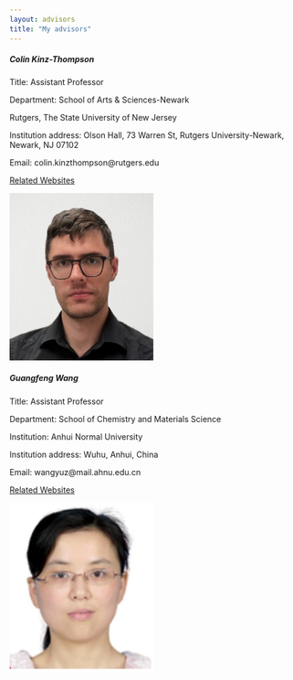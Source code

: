 ```yaml
---
layout: advisors
title: "My advisors"
---
```


<div class="row g-5 mb-5">
  <div class="col-md-6">
    <h5>Colin Kinz-Thompson</h5>
    <p>Title: Assistant Professor</p>
    <p>Department: School of Arts & Sciences-Newark</p>
    <p>Rutgers, The State University of New Jersey</p>
    <p>Institution address: Olson Hall, 73 Warren St, Rutgers University-Newark, Newark, NJ 07102</p>
    <p>Email: colin.kinzthompson@rutgers.edu</p>
    <p><a href="https://ckinzthompson.github.io">Related Websites</a></p>
  </div>
  <div class="col-md-6">
    <img src="/assets/img/colin.jpg" alt="Contact" width="50%">
  </div>
</div>


<div class="row g-5 mb-5">
  <div class="col-md-6">
    <h5>Guangfeng Wang</h5>
    <p>Title: Assistant Professor</p>
    <p>Department: School of Chemistry and Materials Science</p>
    <p>Institution: Anhui Normal University</p>
    <p>Institution address: Wuhu, Anhui, China</p>
    <p>Email: wangyuz@mail.ahnu.edu.cn</p>
    <p><a href="https://www.researchgate.net/profile/Guangfeng-Wang-2">Related Websites</a></p>
  </div>
  <div class="col-md-6">
    <img src="/assets/img/wangguangfeng.jpg" alt="Contact" width="50%">
  </div>
</div>
